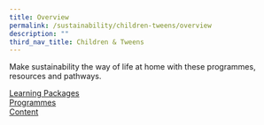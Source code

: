 ```yaml
---
title: Overview
permalink: /sustainability/children-tweens/overview
description: ""
third_nav_title: Children & Tweens
---
```

Make sustainability the way of life at home with these programmes, resources and pathways.

<div class="row is-multiline">
  <div class="col is-one-third">
    <div class="clickbox is-mint-jade">
      <a href="/sustainability/children-tweens/learning-pathways">
        <span>Learning Packages</span>
      </a>
    </div>
  </div>
  <div class="col is-one-third">
    <div class="clickbox is-mint-jade">
      <a href="/sustainability/children-tweens/programmes">
        <span>Programmes</span>
      </a>
    </div>
  </div>
  <div class="col is-one-third">
    <div class="clickbox is-mint-jade">
      <a href="/sustainability/children-tweens/content">
        <span>Content</span>
      </a>
    </div>
  </div>
</div>
